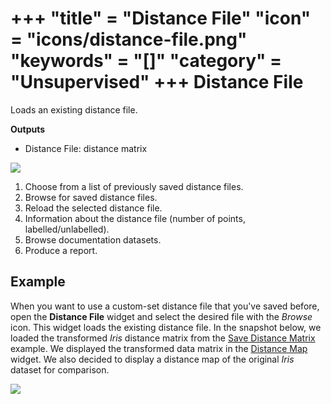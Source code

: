 +++
"title" = "Distance File"
"icon" = "icons/distance-file.png"
"keywords" = "[]"
"category" = "Unsupervised"
+++
Distance File
=============

Loads an existing distance file.

**Outputs**

- Distance File: distance matrix

![](/images/DistanceFile-stamped.png)

1. Choose from a list of previously saved distance files.
2. Browse for saved distance files.
3. Reload the selected distance file.
4. Information about the distance file (number of points,
    labelled/unlabelled).
5. Browse documentation datasets.
6. Produce a report.

Example
-------

When you want to use a custom-set distance file that you've saved before, open the **Distance File** widget and select the desired file with the *Browse* icon. This widget loads the existing distance file. In the snapshot below, we loaded the transformed *Iris* distance matrix from the [Save Distance Matrix](../unsupervised/savedistancematrix.md) example. We displayed the transformed data matrix in the [Distance Map](../unsupervised/distancemap.md) widget. We also decided to display a distance map of the original *Iris* dataset for comparison.

![](/images/DistanceFile-Example.png)
